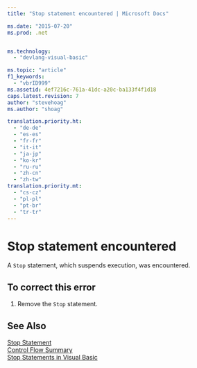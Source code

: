 ```yaml
---
title: "Stop statement encountered | Microsoft Docs"

ms.date: "2015-07-20"
ms.prod: .net


ms.technology: 
  - "devlang-visual-basic"

ms.topic: "article"
f1_keywords: 
  - "vbrID999"
ms.assetid: 4ef7216c-761a-41dc-a20c-ba133f4f1d18
caps.latest.revision: 7
author: "stevehoag"
ms.author: "shoag"

translation.priority.ht: 
  - "de-de"
  - "es-es"
  - "fr-fr"
  - "it-it"
  - "ja-jp"
  - "ko-kr"
  - "ru-ru"
  - "zh-cn"
  - "zh-tw"
translation.priority.mt: 
  - "cs-cz"
  - "pl-pl"
  - "pt-br"
  - "tr-tr"
---
```

# Stop statement encountered
A `Stop` statement, which suspends execution, was encountered.  
  
## To correct this error  
  
1.  Remove the `Stop` statement.  
  
## See Also  
 [Stop Statement](../../visual-basic/language-reference/statements/stop-statement.md)   
 [Control Flow Summary](../../visual-basic/language-reference/keywords/control-flow-summary.md)   
 [Stop Statements in Visual Basic](https://docs.microsoft.com/visualstudio/debugger/stop-statements-in-visual-basic)
